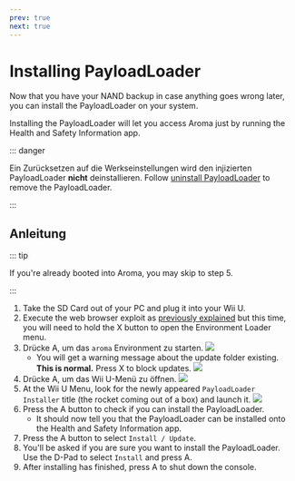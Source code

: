 ```yaml
---
prev: true
next: true
---
```


# Installing PayloadLoader

Now that you have your NAND backup in case anything goes wrong later, you can install the PayloadLoader on your system.

Installing the PayloadLoader will let you access Aroma just by running the Health and Safety Information app.

::: danger

Ein Zurücksetzen auf die Werkseinstellungen wird den injizierten PayloadLoader **nicht** deinstallieren. Follow [uninstall PayloadLoader](../uninstall-payloadloader) to remove the PayloadLoader.

:::

## Anleitung

::: tip

If you're already booted into Aroma, you may skip to step 5.

:::

1. Take the SD Card out of your PC and plug it into your Wii U.
2. Execute the web browser exploit as [previously explained](browser-exploit) but this time, you will need to hold the X button to open the Environment Loader menu.
3. Drücke A, um das `aroma` Environment zu starten.
    ![](/assets/img/guide/EL.png)
    - You will get a warning message about the update folder existing. **This is normal.** Press X to block updates.
        ![](/assets/img/guide/Warn.png)
4. Drücke A, um das Wii U-Menü zu öffnen.
    ![](/assets/img/guide/ABM.png)
5. At the Wii U Menu, look for the newly appeared `PayloadLoader Installer` title (the rocket coming out of a box) and launch it.
    ![](/assets/img/guide/PLLI.png)
6. Press the A button to check if you can install the PayloadLoader.
    - It should now tell you that the PayloadLoader can be installed onto the Health and Safety Information app.
7. Press the A button to select `Install / Update`.
8. You'll be asked if you are sure you want to install the PayloadLoader. Use the D-Pad to select `Install` and press A.
9. After installing has finished, press A to shut down the console.

